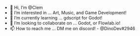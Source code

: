 - 👋 Hi, I’m @Clem
- 👀 I’m interested in ... Art, Music, and Game Development!
- 🌱 I’m currently learning ... gdscript for Godot!
- 💞️ I’m looking to collaborate on ... Godot, or Flowlab.io!
- 📫 How to reach me ... DM me on discord! - @DinoDev#2946

<!---
LandmanDev/LandmanDev is a ✨ special ✨ repository because its `README.md` (this file) appears on your GitHub profile.
You can click the Preview link to take a look at your changes.
--->
